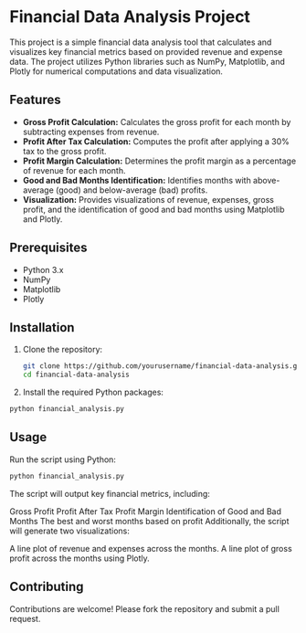 # Financial Data Analysis Project

This project is a simple financial data analysis tool that calculates and visualizes key financial metrics based on provided revenue and expense data. The project utilizes Python libraries such as NumPy, Matplotlib, and Plotly for numerical computations and data visualization.

## Features

- **Gross Profit Calculation:** Calculates the gross profit for each month by subtracting expenses from revenue.
- **Profit After Tax Calculation:** Computes the profit after applying a 30% tax to the gross profit.
- **Profit Margin Calculation:** Determines the profit margin as a percentage of revenue for each month.
- **Good and Bad Months Identification:** Identifies months with above-average (good) and below-average (bad) profits.
- **Visualization:** Provides visualizations of revenue, expenses, gross profit, and the identification of good and bad months using Matplotlib and Plotly.

## Prerequisites

- Python 3.x
- NumPy
- Matplotlib
- Plotly

## Installation

1. Clone the repository:

   ```bash
   git clone https://github.com/yourusername/financial-data-analysis.git
   cd financial-data-analysis

2. Install the required Python packages:
   
  ```bash
  python financial_analysis.py
  ```

## Usage
Run the script using Python:
  ```bash
  python financial_analysis.py
  ```

The script will output key financial metrics, including:

Gross Profit
Profit After Tax
Profit Margin
Identification of Good and Bad Months
The best and worst months based on profit
Additionally, the script will generate two visualizations:

A line plot of revenue and expenses across the months.
A line plot of gross profit across the months using Plotly.

## Contributing
Contributions are welcome! Please fork the repository and submit a pull request.

